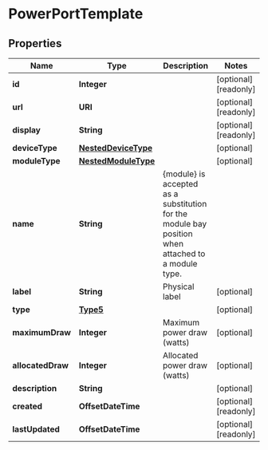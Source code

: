 

# PowerPortTemplate


## Properties

| Name | Type | Description | Notes |
|------------ | ------------- | ------------- | -------------|
|**id** | **Integer** |  |  [optional] [readonly] |
|**url** | **URI** |  |  [optional] [readonly] |
|**display** | **String** |  |  [optional] [readonly] |
|**deviceType** | [**NestedDeviceType**](NestedDeviceType.md) |  |  [optional] |
|**moduleType** | [**NestedModuleType**](NestedModuleType.md) |  |  [optional] |
|**name** | **String** |  {module} is accepted as a substitution for the module bay position when attached to a module type.  |  |
|**label** | **String** | Physical label |  [optional] |
|**type** | [**Type5**](Type5.md) |  |  [optional] |
|**maximumDraw** | **Integer** | Maximum power draw (watts) |  [optional] |
|**allocatedDraw** | **Integer** | Allocated power draw (watts) |  [optional] |
|**description** | **String** |  |  [optional] |
|**created** | **OffsetDateTime** |  |  [optional] [readonly] |
|**lastUpdated** | **OffsetDateTime** |  |  [optional] [readonly] |



